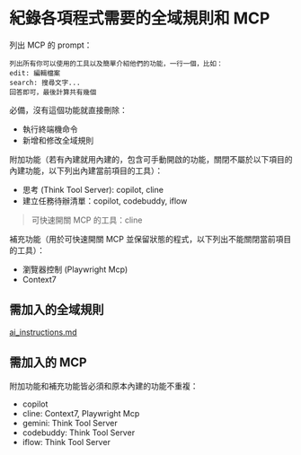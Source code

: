 # 紀錄各項程式需要的全域規則和 MCP
列出 MCP 的 prompt：
```
列出所有你可以使用的工具以及簡單介紹他們的功能，一行一個，比如：
edit: 編輯檔案
search: 搜尋文字...
回答即可，最後計算共有幾個
```

必備，沒有這個功能就直接刪除：
- 執行終端機命令
- 新增和修改全域規則

附加功能（若有內建就用內建的，包含可手動開啟的功能，關閉不屬於以下項目的內建功能，以下列出內建當前項目的工具）：
- 思考 (Think Tool Server): copilot, cline
- 建立任務待辦清單：copilot, codebuddy, iflow

> 可快速開關 MCP 的工具：cline

補充功能（用於可快速開關 MCP 並保留狀態的程式，以下列出不能關閉當前項目的工具）：
- 瀏覽器控制 (Playwright Mcp)
- Context7

## 需加入的全域規則
[ai_instructions.md](https://gist.github.com/Artin0123/a522b6121b4169a2966fa01fc1a462d3)

## 需加入的 MCP
附加功能和補充功能皆必須和原本內建的功能不重複：
- copilot
- cline: Context7, Playwright Mcp
- gemini: Think Tool Server
- codebuddy: Think Tool Server
- iflow: Think Tool Server
